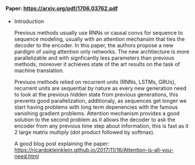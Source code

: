 #### Paper: https://arxiv.org/pdf/1706.03762.pdf

- Introduction

  Previous methods usually use RNNs or causal convs for sequence to sequence modeling, usually with an attention mechansim that ties the decoder to the encoder. In this paper, the authors propose a new pardigm of using attention only networks. The new archtiecture is more parallelizable and with signficantly less parameters than previous methods, moreover it achieves state of the art results on the task of machine translation.

  Previuos methods relied on recurrent units (RNNs, LSTMs, GRUs), recurrent units are sequential by nature as every new generation need to look at the previous hidden state from previous generations, this prevents good parallelization, additionaly, as sequences get longer we start having problems with long term depenencies with the famous vanishing gradient problems. Attention mechanism provides a good solution to the second problem as it allows the decoder to ask the encoder from any previous time step about information, this is fast as it 2 large matrix multiply (dot product followed by softmax). 
  
  A good blog post explaining the paper: https://ricardokleinklein.github.io/2017/11/16/Attention-is-all-you-need.html
